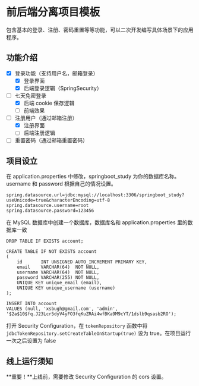 # 前后端分离项目模板

包含基本的登录、注册、密码重置等等功能，可以二次开发编写具体场景下的应用程序。

## 功能介绍

- [x] 登录功能（支持用户名，邮箱登录） 
  - [x] 登录界面
  - [x] 后端登录逻辑（SpringSecurity）
- [ ] 七天免密登录
  - [x] 后端 cookie 保存逻辑
  - [ ] 前端效果
- [ ] 注册用户（通过邮箱注册）
  - [x] 注册界面
  - [ ] 后端注册逻辑
- [ ] 重置密码（通过邮箱重置密码）

## 项目设立

在 application.properties 中修改，springboot_study 为你的数据库名称。username 和 password 根据自己的情况设置。

```properties
spring.datasource.url=jdbc:mysql://localhost:3306/springboot_study?useUnicode=true&characterEncoding=utf-8
spring.datasource.username=root
spring.datasource.password=123456
```

在 MySQL 数据库中创建一个数据库，数据库名和 application.properties 里的数据库一致

```mysql
DROP TABLE IF EXISTS account;

CREATE TABLE IF NOT EXISTS account
(
    id       INT UNSIGNED AUTO_INCREMENT PRIMARY KEY,
    email    VARCHAR(64)  NOT NULL,
    username VARCHAR(64)  NOT NULL,
    password VARCHAR(255) NOT NULL,
    UNIQUE KEY unique_email (email),
    UNIQUE KEY unique_username (username)
);

INSERT INTO account
VALUES (null, 'xsbugh@gmail.com', 'admin', '$2a$10$fq.J23Lcr5dyV4yFO3fqKuZRAi4wfBKa9M9cYT/1dslb9qsasb2RO');
```

打开 Security Configuration，在 `tokenRepository` 函数中将 `jdbcTokenRepository.setCreateTableOnStartup(true)` 设为
true。在项目运行一次之后设置为 false

## 线上运行须知

**重要！**上线前，需要修改 Security Configuration 的 cors 设置。